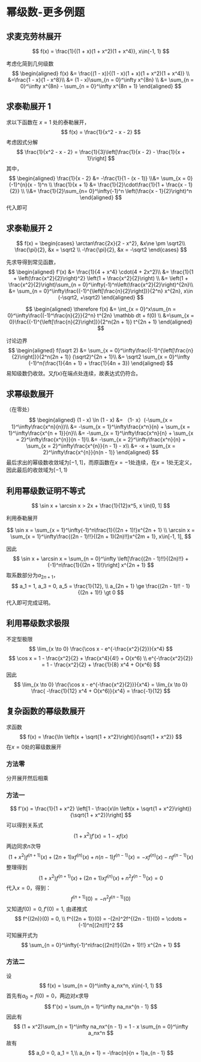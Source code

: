 # 幂级数-更多例题

## 求麦克劳林展开

$$
f(x) = \frac{1}{(1 + x)(1 + x^2)(1 + x^4)}, x\in(-1, 1)
$$

考虑化简到几何级数
$$
\begin{aligned}
f(x) &= \frac{(1 - x)}{(1 - x)(1 + x)(1 + x^2)(1 + x^4)} \\
&=\frac{1 - x}{1 - x^8}\\
&= (1 - x)\sum_{n = 0}^\infty x^{8n} \\
&= \sum_{n = 0}^\infty x^{8n} - \sum_{n = 0}^\infty x^{8n + 1}
\end{aligned}
$$

## 求泰勒展开 1

求以下函数在 $x = 1$ 处的泰勒展开，
$$
f(x) = \frac{1}{x^2 - x - 2}
$$
考虑因式分解
$$
\frac{1}{x^2 - x - 2} = \frac{1}{3}\left[\frac{1}{x - 2} - \frac{1}{x + 1}\right]
$$
其中，
$$
\begin{aligned}
\frac{1}{x - 2} &= -\frac{1}{1 - (x - 1)} 
\\&= \sum_{x = 0}(-1)^{n}(x - 1)^n \\
\frac{1}{x + 1} &=  \frac{1}{2}\cdot\frac{1}{1 + \frac{x - 1}{2}} \\
\\&= \frac{1}{2}\sum_{n= 0}^\infty(-1)^n \left(\frac{x - 1}{2}\right)^n
\end{aligned}
$$
代入即可

## 求泰勒展开 2

$$
f(x) = \begin{cases}
\arctan\frac{2x}{2 - x^2}, &x\ne \pm \sqrt2\\
\frac{\pi}{2}, &x = \sqrt2 \\
-\frac{\pi}{2}, &x = -\sqrt2
\end{cases}
$$

先求导得到常见函数，
$$
\begin{aligned}
f'(x) &= \frac{1}{4 + x^4} \cdot(4 + 2x^2)\\
&= \frac{1}{1 + \left(\frac{x^2}{2}\right)^2} \left(1 + \frac{x^2}{2}\right) \\
&= \left(1 + \frac{x^2}{2}\right)\sum_{n = 0}^\infty(-1)^n\left(\frac{x^2}{2}\right)^{2n}\\
&= \sum_{n = 0}^\infty\frac{(-1)^{\left[\frac{n}{2}\right]}}{2^n} x^{2n}, x\in (-\sqrt2, +\sqrt2)
\end{aligned}
$$

$$
\begin{aligned}
\therefore f(x) &= \int_{x = 0}^x\sum_{n = 0}^\infty\frac{(-1)^\frac{n}{2}}{2^n} t^{2n} \mathbb dt + f(0) \\
&=\sum_{x = 0}\frac{(-1)^{\left[\frac{n}{2}\right]}}{2^n(2n + 1)} t^{2n + 1}
\end{aligned}
$$

讨论边界
$$
\begin{aligned}
 f(\sqrt 2) &= \sum_{x = 0}^\infty\frac{(-1)^{\left[\frac{n}{2}\right]}}{2^n(2n + 1)} (\sqrt2)^{2n + 1}\\
 &= \sqrt2 \sum_{x = 0}^\infty (-1)^n(\frac{1}{4n + 1} + \frac{1}{4n + 3})
\end{aligned}
$$
易知级数仍收敛。又$f(x)$在端点处连续，故表达式仍符合。

## 求幂级数展开

（在零处）
$$
\begin{aligned}
(1 - x) \ln (1 - x)  &= （1- x）(-\sum_{x = 1}^\infty\frac{x^n}{n})\\
&= -\sum_{x = 1}^\infty\frac{x^n}{n} + \sum_{x = 1}^\infty\frac{x^{n + 1}}{n}\\
&= -\sum_{x = 1}^\infty\frac{x^n}{n} + \sum_{x = 2}^\infty\frac{x^{n}}{n - 1}\\
&= -\sum_{x = 2}^\infty\frac{x^n}{n} + \sum_{x = 2}^\infty\frac{x^{n}}{n - 1} - x\\
&= -x + \sum_{x = 2}^\infty\frac{x^{n}}{n(n - 1)}
\end{aligned}
$$
最后求出的幂级数收敛域为$[-1, 1]$，而原函数在$x = -1$处连续，在$x = 1$处无定义，因此最后的收敛域为$[-1, 1)$

## 利用幂级数证明不等式

$$
\sin x + \arcsin x > 2x + \frac{1}{12}x^5, x \in(0, 1]
$$

利用泰勒展开

$$
\sin x = \sum_{x = 1}^\infty(-1)^n\frac{1}{(2n + 1)!}x^{2n + 1} \\
\arcsin x = \sum_{x = 1}^\infty\frac{(2n - 1)!!}{(2n + 1)(2n)!!}x^{2m + 1}, x\in[-1, 1],
$$

因此
$$
\sin x + \arcsin x = \sum_{n = 0}^\infty \left[\frac{(2n - 1)!!}{(2n)!!} + (-1)^n\frac{1}{(2n + 1)!}\right] x^{2n + 1}
$$
取系数部分为$a_{2n + 1}$，
$$
a_1 = 1, a_3 = 0, a_5 = \frac{1}{12}, \\
a_{2n + 1} \ge \frac{(2n - 1)!! - 1}{(2n + 1)!} \gt 0
$$
代入即可完成证明。

## 利用幂级数求极限
不定型极限
$$
\lim_{x \to 0} \frac{\cos x - e^{-\frac{x^2}{2}}}{x^4}
$$
$$
\cos x = 1 - \frac{x^2}{2} + \frac{x^4}{4!} + O(x^6) \\
e^{-\frac{x^2}{2}} = 1 - \frac{x^2}{2} + \frac{1}{8} x^4 + O(x^6)
$$
因此
$$
\lim_{x \to 0} \frac{\cos x - e^{-\frac{x^2}{2}}}{x^4} = \lim_{x \to 0} \frac{ -\frac{1}{12} x^4 + O(x^6)}{x^4} = \frac{-1}{12}
$$

## 复杂函数的幂级数展开
求函数
$$
f(x) = \frac{\ln \left(x + \sqrt{1 + x^2}\right)}{\sqrt{1 + x^2}}
$$
在$x = 0$处的幂级数展开
### 方法零
分开展开然后相乘
### 方法一
$$
f'(x) = \frac{1}{1 + x^2} \left[1 - \frac{x\ln \left(x + \sqrt{1 + x^2}\right)}{\sqrt{1 + x^2}}\right]
$$
可以得到关系式
$$
(1 + x^2) f'(x) = 1 - xf(x)
$$
两边同求$n$次导
$$
(1 + x^2)f^{\left(n + 1\right)}(x) + (2n + 1)xf^{(n)}(x) + n(n - 1)f^{(n - 1)}(x) = -xf^{(n)}(x) - nf^{(n - 1)}(x)
$$
整理得到
$$
(1 + x^2)f^{\left(n + 1\right)}(x) + (2n + 1)xf^{(n)}(x) + n^2f^{(n - 1)}(x) = 0
$$
代入$x = 0$，得到：
$$
f^{(n + 1)}(0) = -n^2f^{(n - 1)}(0)
$$
又知道$f(0) = 0, f'(0) = 1$, 由递推式
$$
f^{(2n)}(0) = 0, \\
f^{(2n + 1)}(0) = -(2n)^2f^{(2n - 1)}(0) = \cdots = (-1)^n[(2n)!!]^2
$$
可知展开式为
$$
\sum_{n = 0}^\infty(-1)^n\frac{(2n)!!}{(2n + 1)!!} x^{2n + 1}
$$

### 方法二
设
$$
f(x) = \sum_{n = 0}^\infty a_nx^n, x\in(-1, 1)
$$
首先有$a_0 = f(0) = 0$，两边对$x$求导
$$
f'(x) = \sum_{n = 1}^\infty na_nx^{n - 1}
$$
因此有
$$
(1 + x^2)\sum_{n = 1}^\infty na_nx^{n - 1} = 1 - x \sum_{n = 0}^\infty a_nx^n
$$
故有
$$
a_0 = 0, a_1 = 1,\\
a_{n + 1} = -\frac{n}{n + 1}a_{n - 1}
$$

